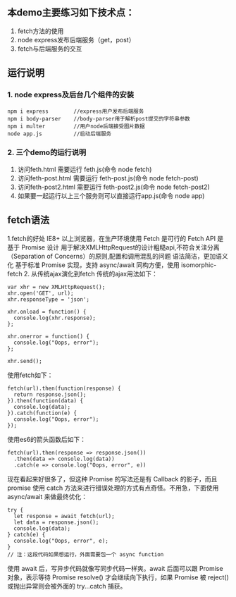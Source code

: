 ## 本demo主要练习如下技术点：
1. fetch方法的使用
2. node express发布后端服务（get，post）
3. fetch与后端服务的交互

## 运行说明
### 1. node express及后台几个组件的安装
````
npm i express        //express用户发布后端服务
npm i body-parser    //body-parser用于解析post提交的字符串参数
npm i multer         //用户node后端接受图片数据
node app.js          //启动后端服务
````

### 2. 三个demo的运行说明
1. 访问feth.html 需要运行 feth.js(命令 node fetch)
2. 访问feth-post.html 需要运行 feth-post.js(命令 node fetch-post)
3. 访问feth-post2.html 需要运行 feth-post2.js(命令 node fetch-post2)
4. 如果要一起运行以上三个服务则可以直接运行app.js(命令 node app) 

## fetch语法
1.fetch的好处
 IE8+ 以上浏览器，在生产环境使用 Fetch 是可行的
 Fetch API 是基于 Promise 设计
 用于解决XMLHttpRequest的设计粗糙api,不符合关注分离（Separation of Concerns）的原则,配置和调用混乱的问题
 语法简洁，更加语义化
 基于标准 Promise 实现，支持 async/await
 同构方便，使用 isomorphic-fetch
2. 从传统ajax演化到fetch
传统的ajax用法如下：
````
var xhr = new XMLHttpRequest();
xhr.open('GET', url);
xhr.responseType = 'json';

xhr.onload = function() {
  console.log(xhr.response);
};

xhr.onerror = function() {
  console.log("Oops, error");
};

xhr.send();
````
使用fetch如下：
````
fetch(url).then(function(response) {
  return response.json();
}).then(function(data) {
  console.log(data);
}).catch(function(e) {
  console.log("Oops, error");
});
````
使用es6的箭头函数后如下：
````
fetch(url).then(response => response.json())
  .then(data => console.log(data))
  .catch(e => console.log("Oops, error", e))
````
现在看起来好很多了，但这种 Promise 的写法还是有 Callback 的影子，而且 promise 使用 catch 方法来进行错误处理的方式有点奇怪。不用急，下面使用 async/await 来做最终优化：
````
try {
  let response = await fetch(url);
  let data = response.json();
  console.log(data);
} catch(e) {
  console.log("Oops, error", e);
}
// 注：这段代码如果想运行，外面需要包一个 async function
````
使用 await 后，写异步代码就像写同步代码一样爽。await 后面可以跟 Promise 对象，表示等待 Promise resolve() 才会继续向下执行，如果 Promise 被 reject() 或抛出异常则会被外面的 try...catch 捕获。

 

